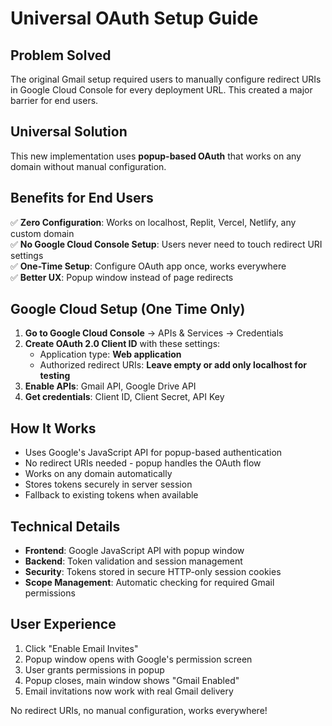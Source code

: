 # Universal OAuth Setup Guide

## Problem Solved

The original Gmail setup required users to manually configure redirect URIs in Google Cloud Console for every deployment URL. This created a major barrier for end users.

## Universal Solution

This new implementation uses **popup-based OAuth** that works on any domain without manual configuration.

## Benefits for End Users

✅ **Zero Configuration**: Works on localhost, Replit, Vercel, Netlify, any custom domain  
✅ **No Google Cloud Console Setup**: Users never need to touch redirect URI settings  
✅ **One-Time Setup**: Configure OAuth app once, works everywhere  
✅ **Better UX**: Popup window instead of page redirects  

## Google Cloud Setup (One Time Only)

1. **Go to Google Cloud Console** → APIs & Services → Credentials
2. **Create OAuth 2.0 Client ID** with these settings:
   - Application type: **Web application**
   - Authorized redirect URIs: **Leave empty or add only localhost for testing**
3. **Enable APIs**: Gmail API, Google Drive API
4. **Get credentials**: Client ID, Client Secret, API Key

## How It Works

- Uses Google's JavaScript API for popup-based authentication
- No redirect URIs needed - popup handles the OAuth flow
- Works on any domain automatically
- Stores tokens securely in server session
- Fallback to existing tokens when available

## Technical Details

- **Frontend**: Google JavaScript API with popup window
- **Backend**: Token validation and session management  
- **Security**: Tokens stored in secure HTTP-only session cookies
- **Scope Management**: Automatic checking for required Gmail permissions

## User Experience

1. Click "Enable Email Invites"
2. Popup window opens with Google's permission screen
3. User grants permissions in popup
4. Popup closes, main window shows "Gmail Enabled"
5. Email invitations now work with real Gmail delivery

No redirect URIs, no manual configuration, works everywhere!